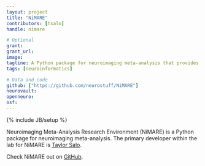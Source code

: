 ```yaml
---
layout: project
title: "NiMARE"
contributors: [tsalo]
handle: nimare

# Optional
grant:
grant_url:
image:
tagline: A Python package for neuroimaging meta-analysis that provides a shared syntax for a range for algorithms.
tags: [neuroinformatics]

# Data and code
github: ["https://github.com/neurostuff/NiMARE"]
neurovault:
openneuro:
osf:
---
```

{% include JB/setup %}

Neuroimaging Meta-Analysis Research Environment (NiMARE) is a Python package for neuroimaging meta-analysis. The primary developer within the lab for NiMARE is [Taylor Salo](/team/salo-taylor).

Check NiMARE out on [GitHub](https://github.com/neurostuff/NiMARE).
